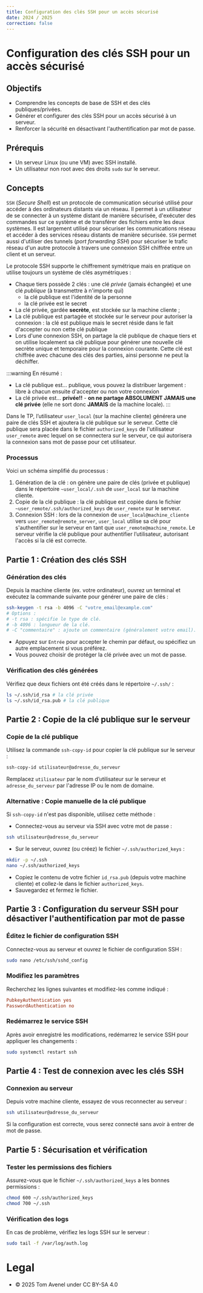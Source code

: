 ```yaml
---
title: Configuration des clés SSH pour un accès sécurisé
date: 2024 / 2025
correction: false
---
```


# Configuration des clés SSH pour un accès sécurisé

## Objectifs

- Comprendre les concepts de base de SSH et des clés publiques/privées.
- Générer et configurer des clés SSH pour un accès sécurisé à un serveur.
- Renforcer la sécurité en désactivant l'authentification par mot de passe.

## Prérequis

- Un serveur Linux (ou une VM) avec SSH installé.
- Un utilisateur non root avec des droits `sudo` sur le serveur.

## Concepts

`SSH` (_Secure Shell_) est un protocole de communication sécurisé utilisé pour accéder à des ordinateurs distants via un réseau. Il permet à un utilisateur de se connecter à un système distant de manière sécurisée, d'exécuter des commandes sur ce système et de transférer des fichiers entre les deux systèmes. Il est largement utilisé pour sécuriser les communications réseau et accéder à des services réseau distants de manière sécurisée. `SSH` permet aussi d'utiliser des tunnels (_port forwarding SSH_) pour sécuriser le trafic réseau d'un autre protocole à travers une connexion SSH chiffrée entre un client et un serveur.

Le protocole SSH supporte le chiffrement symétrique mais en pratique on utilise toujours un système de clés asymétriques :

- Chaque tiers possède 2 clés : une clé _privée_ (jamais échangée) et une clé _publique_ (à transmettre à n'importe qui)
  - la clé publique est l'identité de la personne
  - la clé privée est le secret
- La clé privée, gardée **secrète**, est stockée sur la machine cliente ;
- La clé publique est partagée et stockée sur le serveur pour autoriser la connexion : la clé est publique mais le secret réside dans le fait d'accepter ou non cette clé publique
- Lors d'une connexion SSH, on partage la clé publique de chaque tiers et on utilise localement sa clé publique pour générer une nouvelle clé secrète unique et temporaire pour la connexion courante. Cette clé est chiffrée avec chacune des clés des parties, ainsi personne ne peut la déchiffer.

:::warning
En résumé :

- La clé publique est… publique, vous pouvez la distribuer largement : libre à chacun ensuite d'accepter ou non votre connexion
- La clé privée est… **privée!!** - **on ne partage ABSOLUMENT JAMAIS une clé privée** (elle ne sort donc **JAMAIS** de la machine locale).
:::

Dans le TP, l’utilisateur `user_local` (sur la machine cliente) générera une paire de clés SSH et ajoutera la clé publique sur le serveur. Cette clé publique sera placée dans le fichier `authorized_keys` de l'utilisateur `user_remote` avec lequel on se connectera sur le serveur, ce qui autorisera la connexion sans mot de passe pour cet utilisateur.

### Processus

Voici un schéma simplifié du processus :

1. Génération de la clé : on génère une paire de clés (privée et publique) dans le répertoire `~user_local/.ssh` de `user_local` sur la machine cliente.
2. Copie de la clé publique : la clé publique est copiée dans le fichier `~user_remote/.ssh/authorized_keys` de `user_remote` sur le serveur.
3. Connexion SSH : lors de la connexion de `user_local@machine_cliente` vers `user_remote@remote_server`, `user_local` utilise sa clé pour s'authentifier sur le serveur en tant que `user_remote@machine_remote`. Le serveur vérifie la clé publique pour authentifier l’utilisateur, autorisant l'accès si la clé est correcte.

## Partie 1 : Création des clés SSH

### Génération des clés

Depuis la machine cliente (ex. votre ordinateur), ouvrez un terminal et exécutez la commande suivante pour générer une paire de clés :

```bash
ssh-keygen -t rsa -b 4096 -C "votre_email@example.com"
# Options :
# -t rsa : spécifie le type de clé.
# -b 4096 : longueur de la clé.
# -C "commentaire" : ajoute un commentaire (généralement votre email).
```

- Appuyez sur `Entrée` pour accepter le chemin par défaut, ou spécifiez un autre emplacement si vous préférez.
- Vous pouvez choisir de protéger la clé privée avec un mot de passe.

### Vérification des clés générées

Vérifiez que deux fichiers ont été créés dans le répertoire `~/.ssh/` :

```bash
ls ~/.ssh/id_rsa # la clé privée
ls ~/.ssh/id_rsa.pub # la clé publique
```

## Partie 2 : Copie de la clé publique sur le serveur

### Copie de la clé publique

Utilisez la commande `ssh-copy-id` pour copier la clé publique sur le serveur :

```bash
ssh-copy-id utilisateur@adresse_du_serveur
```

Remplacez `utilisateur` par le nom d’utilisateur sur le serveur et `adresse_du_serveur` par l'adresse IP ou le nom de domaine.

### Alternative : Copie manuelle de la clé publique

Si `ssh-copy-id` n'est pas disponible, utilisez cette méthode :

- Connectez-vous au serveur via SSH avec votre mot de passe :
```bash
ssh utilisateur@adresse_du_serveur
```

- Sur le serveur, ouvrez (ou créez) le fichier `~/.ssh/authorized_keys` :

```bash
mkdir -p ~/.ssh
nano ~/.ssh/authorized_keys
```

- Copiez le contenu de votre fichier `id_rsa.pub` (depuis votre machine cliente) et collez-le dans le fichier `authorized_keys`.
- Sauvegardez et fermez le fichier.

## Partie 3 : Configuration du serveur SSH pour désactiver l'authentification par mot de passe

### Éditez le fichier de configuration SSH

Connectez-vous au serveur et ouvrez le fichier de configuration SSH :

```bash
sudo nano /etc/ssh/sshd_config
```

### Modifiez les paramètres

Recherchez les lignes suivantes et modifiez-les comme indiqué :

```conf
PubkeyAuthentication yes
PasswordAuthentication no
```

### Redémarrez le service SSH

Après avoir enregistré les modifications, redémarrez le service SSH pour appliquer les changements :

```bash
sudo systemctl restart ssh
```

## Partie 4 : Test de connexion avec les clés SSH

### Connexion au serveur

Depuis votre machine cliente, essayez de vous reconnecter au serveur :

```bash
ssh utilisateur@adresse_du_serveur
```

Si la configuration est correcte, vous serez connecté sans avoir à entrer de mot de passe.

## Partie 5 : Sécurisation et vérification

### Tester les permissions des fichiers

Assurez-vous que le fichier `~/.ssh/authorized_keys` a les bonnes permissions :

```bash
chmod 600 ~/.ssh/authorized_keys
chmod 700 ~/.ssh
```

### Vérification des logs

En cas de problème, vérifiez les logs SSH sur le serveur :

```bash
sudo tail -f /var/log/auth.log
```

# Legal

- © 2025 Tom Avenel under CC  BY-SA 4.0

